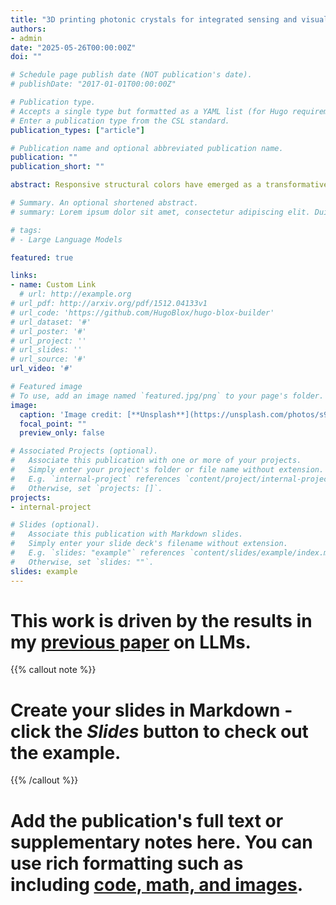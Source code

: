 ```yaml
---
title: "3D printing photonic crystals for integrated sensing and visualization"
authors:
- admin
date: "2025-05-26T00:00:00Z"
doi: ""

# Schedule page publish date (NOT publication's date).
# publishDate: "2017-01-01T00:00:00Z"

# Publication type.
# Accepts a single type but formatted as a YAML list (for Hugo requirements).
# Enter a publication type from the CSL standard.
publication_types: ["article"]

# Publication name and optional abbreviated publication name.
publication: ""
publication_short: ""

abstract: Responsive structural colors have emerged as a transformative platform for next-generation optical technologies, owing to their tunable, pigment-free nature and potential applications in anti-counterfeiting, dynamic displays, and environmental sensing. However, existing fabrication strategies for responsive structure color often suffer from low design flexibility, limited scalability, and lack of programmability, severely restricting the realization of complex, multifunctional systems. To overcome these limitations, we present a machine learning-assisted 3D printing strategy for the fabrication of structurally colored devices with dynamic, multicolor visual outputs. By harnessing machine learning to model and predict the intricate relationships between structural color, printing parameters, and external stimuli (e.g., electromagnetic fields), our approach enables inverse design and on-demand generation of programmable visual patterns. This data-driven framework significantly enhances the precision, adaptability, and efficiency of structural color printing, paving the way for intelligent fabrication workflows. Moreover, the seamless integration of display and sensing functionalities in printed constructs allows for the development of self-adaptive systems capable of real-time environmental interaction and feedback. This study demonstrates the unique advantages of combining machine learning with advanced additive manufacturing to unlock the full potential of dynamic structural colors, offering a scalable route toward intelligent, multifunctional, and interactive photonic devices.

# Summary. An optional shortened abstract.
# summary: Lorem ipsum dolor sit amet, consectetur adipiscing elit. Duis posuere tellus ac convallis placerat. Proin tincidunt magna sed ex sollicitudin condimentum.

# tags:
# - Large Language Models

featured: true

links:
- name: Custom Link
  # url: http://example.org
# url_pdf: http://arxiv.org/pdf/1512.04133v1
# url_code: 'https://github.com/HugoBlox/hugo-blox-builder'
# url_dataset: '#'
# url_poster: '#'
# url_project: ''
# url_slides: ''
# url_source: '#'
url_video: '#'

# Featured image
# To use, add an image named `featured.jpg/png` to your page's folder. 
image:
  caption: 'Image credit: [**Unsplash**](https://unsplash.com/photos/s9CC2SKySJM)'
  focal_point: ""
  preview_only: false

# Associated Projects (optional).
#   Associate this publication with one or more of your projects.
#   Simply enter your project's folder or file name without extension.
#   E.g. `internal-project` references `content/project/internal-project/index.md`.
#   Otherwise, set `projects: []`.
projects:
- internal-project

# Slides (optional).
#   Associate this publication with Markdown slides.
#   Simply enter your slide deck's filename without extension.
#   E.g. `slides: "example"` references `content/slides/example/index.md`.
#   Otherwise, set `slides: ""`.
slides: example
---
```


# This work is driven by the results in my [previous paper](/publication/conference-paper/) on LLMs.

{{% callout note %}}
# Create your slides in Markdown - click the *Slides* button to check out the example.
{{% /callout %}}

# Add the publication's **full text** or **supplementary notes** here. You can use rich formatting such as including [code, math, and images](https://docs.hugoblox.com/content/writing-markdown-latex/).
